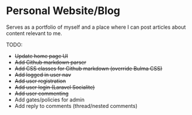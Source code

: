# Personal Website/Blog

Serves as a portfolio of myself and a place where I can post articles about content relevant to me.

TODO:

* ~~Update home page UI~~
* ~~Add Github markdown parser~~
* ~~Add CSS classes for Github markdown (override Bulma CSS)~~
* ~~Add logged in user nav~~
* ~~Add user registration~~
* ~~Add user login (Laravel Socialite)~~
* ~~Add user commenting~~
* Add gates/policies for admin
* Add reply to comments (thread/nested comments)
